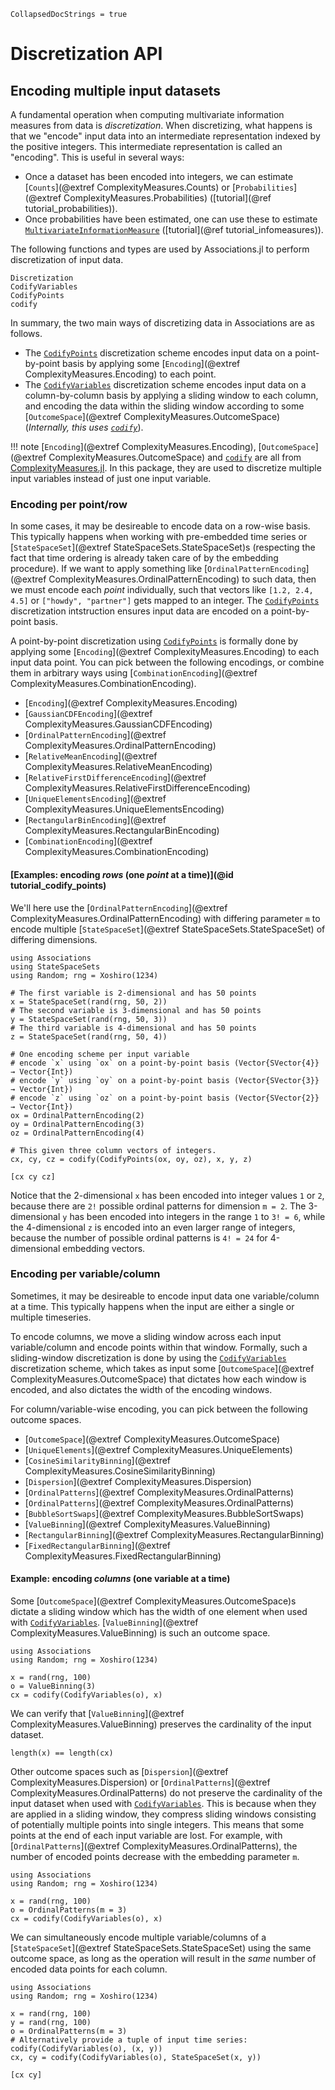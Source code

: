 ```@meta
CollapsedDocStrings = true
```

# Discretization API

## Encoding multiple input datasets

A fundamental operation when computing multivariate information measures from data is *discretization*. 
When discretizing, what happens is that we "encode" input data into an intermediate representation indexed by the positive integers. This intermediate representation is called an "encoding". This is useful in several ways:

- Once a dataset has been encoded into integers, we can estimate [`Counts`](@extref ComplexityMeasures.Counts) or [`Probabilities`](@extref ComplexityMeasures.Probabilities) ([tutorial](@ref tutorial_probabilities)).
- Once probabilities have been estimated, one can use these to estimate [`MultivariateInformationMeasure`](@ref) ([tutorial](@ref tutorial_infomeasures)).

 The following functions and types are used by Associations.jl to perform discretization of input data.

```@docs
Discretization
CodifyVariables
CodifyPoints
codify
```

In summary, the two main ways of discretizing data in Associations are as follows.

- The [`CodifyPoints`](@ref) discretization scheme encodes input data on a point-by-point 
    basis by applying some [`Encoding`](@extref ComplexityMeasures.Encoding) to each point.
- The [`CodifyVariables`](@ref) discretization scheme encodes input data on a column-by-column
    basis by applying a sliding window to each column, and encoding the data within the sliding window according to some [`OutcomeSpace`](@extref ComplexityMeasures.OutcomeSpace) (*Internally, this uses [`codify`](@ref)*).

!!! note 
    [`Encoding`](@extref ComplexityMeasures.Encoding), [`OutcomeSpace`](@extref ComplexityMeasures.OutcomeSpace) and [`codify`](@ref) are all from
    [ComplexityMeasures.jl](https://github.com/JuliaDynamics/ComplexityMeasures.jl).
    In this package, they are used to discretize multiple input variables instead of just one input
    variable.


### Encoding per point/row

In some cases, it may be desireable to encode data on a row-wise basis. This 
typically happens when working with pre-embedded time series or [`StateSpaceSet`](@extref StateSpaceSets.StateSpaceSet)s 
(respecting the fact that time ordering is already taken care of by the 
embedding procedure). 
If we want to apply something like [`OrdinalPatternEncoding`](@extref ComplexityMeasures.OrdinalPatternEncoding) to such data, then 
we must encode each *point* individually, such that vectors like `[1.2, 2.4, 4.5]` or 
`["howdy", "partner"]` gets mapped to an integer. The [`CodifyPoints`](@ref) discretization 
intstruction ensures input data are encoded on a point-by-point basis.

A point-by-point discretization using [`CodifyPoints`](@ref) is formally done by applying some [`Encoding`](@extref ComplexityMeasures.Encoding) to each input data point. You can pick between the following encodings, or combine 
them in arbitrary ways using [`CombinationEncoding`](@extref ComplexityMeasures.CombinationEncoding).

- [`Encoding`](@extref ComplexityMeasures.Encoding)
- [`GaussianCDFEncoding`](@extref ComplexityMeasures.GaussianCDFEncoding)
- [`OrdinalPatternEncoding`](@extref ComplexityMeasures.OrdinalPatternEncoding)
- [`RelativeMeanEncoding`](@extref ComplexityMeasures.RelativeMeanEncoding)
- [`RelativeFirstDifferenceEncoding`](@extref ComplexityMeasures.RelativeFirstDifferenceEncoding)
- [`UniqueElementsEncoding`](@extref ComplexityMeasures.UniqueElementsEncoding)
- [`RectangularBinEncoding`](@extref ComplexityMeasures.RectangularBinEncoding)
- [`CombinationEncoding`](@extref ComplexityMeasures.CombinationEncoding)

#### [Examples: encoding *rows* (one *point* at a time)](@id tutorial_codify_points)

We'll here use the [`OrdinalPatternEncoding`](@extref ComplexityMeasures.OrdinalPatternEncoding) with differing parameter `m` to encode 
multiple [`StateSpaceSet`](@extref StateSpaceSets.StateSpaceSet) of differing dimensions.

```@example example_encode_points
using Associations
using StateSpaceSets
using Random; rng = Xoshiro(1234)

# The first variable is 2-dimensional and has 50 points
x = StateSpaceSet(rand(rng, 50, 2))
# The second variable is 3-dimensional and has 50 points
y = StateSpaceSet(rand(rng, 50, 3))
# The third variable is 4-dimensional and has 50 points
z = StateSpaceSet(rand(rng, 50, 4))

# One encoding scheme per input variable
# encode `x` using `ox` on a point-by-point basis (Vector{SVector{4}} → Vector{Int})
# encode `y` using `oy` on a point-by-point basis (Vector{SVector{3}} → Vector{Int})
# encode `z` using `oz` on a point-by-point basis (Vector{SVector{2}} → Vector{Int})
ox = OrdinalPatternEncoding(2)
oy = OrdinalPatternEncoding(3)
oz = OrdinalPatternEncoding(4)

# This given three column vectors of integers.
cx, cy, cz = codify(CodifyPoints(ox, oy, oz), x, y, z)

[cx cy cz]
```

Notice that the 2-dimensional `x` has been encoded into integer values `1` or `2`, because
there are `2!` possible ordinal patterns for dimension `m = 2`. The 3-dimensional `y` has 
been encoded into integers in the range `1` to `3! = 6`, while the 4-dimensional `z` is 
encoded into an even larger range of integers, because the number of possible ordinal patterns
is `4! = 24` for 4-dimensional embedding vectors.

### Encoding per variable/column

Sometimes, it may be desireable to encode input data one variable/column at a time.
This typically happens when the input are either a single or multiple timeseries.

To encode columns, we move a sliding window across each input variable/column and 
encode points within that window. Formally, such a sliding-window discretization 
is done by using the [`CodifyVariables`](@ref) discretization scheme, which takes
as input some [`OutcomeSpace`](@extref ComplexityMeasures.OutcomeSpace) that dictates how each window is encoded, and 
also dictates the width of the encoding windows. 

For column/variable-wise encoding, you can pick between the following outcome spaces.
- [`OutcomeSpace`](@extref ComplexityMeasures.OutcomeSpace)
- [`UniqueElements`](@extref ComplexityMeasures.UniqueElements)
- [`CosineSimilarityBinning`](@extref ComplexityMeasures.CosineSimilarityBinning)
- [`Dispersion`](@extref ComplexityMeasures.Dispersion)
- [`OrdinalPatterns`](@extref ComplexityMeasures.OrdinalPatterns)
- [`OrdinalPatterns`](@extref ComplexityMeasures.OrdinalPatterns)
- [`BubbleSortSwaps`](@extref ComplexityMeasures.BubbleSortSwaps)
- [`ValueBinning`](@extref ComplexityMeasures.ValueBinning)
- [`RectangularBinning`](@extref ComplexityMeasures.RectangularBinning)
- [`FixedRectangularBinning`](@extref ComplexityMeasures.FixedRectangularBinning)


#### Example: encoding *columns* (one variable at a time)

Some [`OutcomeSpace`](@extref ComplexityMeasures.OutcomeSpace)s dictate a sliding window which has the width of one element
when used with [`CodifyVariables`](@ref). [`ValueBinning`](@extref ComplexityMeasures.ValueBinning) is such an outcome space.

```@example example_encode_vars
using Associations
using Random; rng = Xoshiro(1234)

x = rand(rng, 100)
o = ValueBinning(3)
cx = codify(CodifyVariables(o), x)
```

We can verify that [`ValueBinning`](@extref ComplexityMeasures.ValueBinning) preserves the cardinality of the input dataset.

```@example example_encode_vars
length(x) == length(cx)
```

Other outcome spaces such as [`Dispersion`](@extref ComplexityMeasures.Dispersion) or [`OrdinalPatterns`](@extref ComplexityMeasures.OrdinalPatterns) do not 
preserve the cardinality of the input dataset when used with [`CodifyVariables`](@ref). This is 
because when they are applied in a sliding window, they compress sliding windows consisting of 
potentially multiple points into single integers. This means that some points at the 
end of each input variable are lost. For example, with [`OrdinalPatterns`](@extref ComplexityMeasures.OrdinalPatterns), the number 
of encoded points decrease with the embedding parameter `m`.

```@example example_encode_vars
using Associations
using Random; rng = Xoshiro(1234)

x = rand(rng, 100)
o = OrdinalPatterns(m = 3)
cx = codify(CodifyVariables(o), x)
```

We can simultaneously encode multiple variable/columns of a [`StateSpaceSet`](@extref StateSpaceSets.StateSpaceSet) using 
the same outcome space, as long as the operation will result in the *same* number of encoded 
data points for each column.

```@example example_encode_vars
using Associations
using Random; rng = Xoshiro(1234)

x = rand(rng, 100)
y = rand(rng, 100)
o = OrdinalPatterns(m = 3)
# Alternatively provide a tuple of input time series: codify(CodifyVariables(o), (x, y))
cx, cy = codify(CodifyVariables(o), StateSpaceSet(x, y)) 

[cx cy]
```

